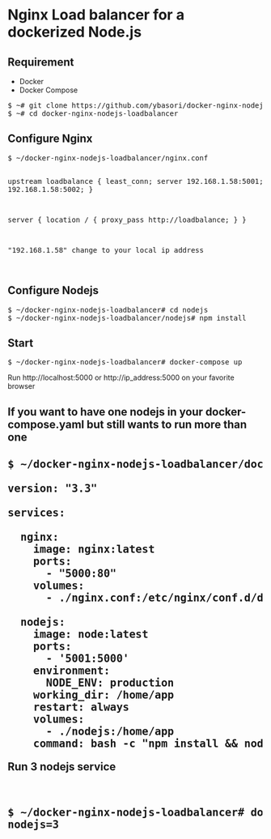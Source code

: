 <h1>Nginx Load balancer for a dockerized Node.js</h1>

<h2>Requirement</h2>
<ul>
    <li>Docker</li>
    <li>Docker Compose</li>
</ul>

<pre>
$ ~# git clone https://github.com/ybasori/docker-nginx-nodejs-loadbalancer
$ ~# cd docker-nginx-nodejs-loadbalancer 
</pre>

<h2>Configure Nginx</h2>
<pre>
$ ~/docker-nginx-nodejs-loadbalancer/nginx.conf

upstream loadbalance {
    least_conn;
    server 192.168.1.58:5001;
    server 192.168.1.58:5002;
}

server {
    location / {
        proxy_pass http://loadbalance;
    }
}

"192.168.1.58" change to your local ip address

</pre>

<h2>Configure Nodejs</h2>
<pre>
$ ~/docker-nginx-nodejs-loadbalancer# cd nodejs
$ ~/docker-nginx-nodejs-loadbalancer/nodejs# npm install
</pre>

<h2>Start</h2>
<pre>
$ ~/docker-nginx-nodejs-loadbalancer# docker-compose up
</pre>
<p>Run http://localhost:5000 or http://ip_address:5000 on your favorite browser</p>

<h2>If you want to have one nodejs in your docker-compose.yaml but still wants to run more than one<h2>

<pre>
$ ~/docker-nginx-nodejs-loadbalancer/docker-compose.yaml

version: "3.3"

services:

  nginx:
    image: nginx:latest
    ports:
      - "5000:80"
    volumes:
      - ./nginx.conf:/etc/nginx/conf.d/default.conf

  nodejs:
    image: node:latest
    ports:
      - '5001:5000'
    environment: 
      NODE_ENV: production
    working_dir: /home/app
    restart: always
    volumes:
      - ./nodejs:/home/app
    command: bash -c "npm install && node index.js"
</pre>

<p>Run 3 nodejs service</p>
<pre>

$ ~/docker-nginx-nodejs-loadbalancer# docker-compose up --scale nodejs=3

</pre>